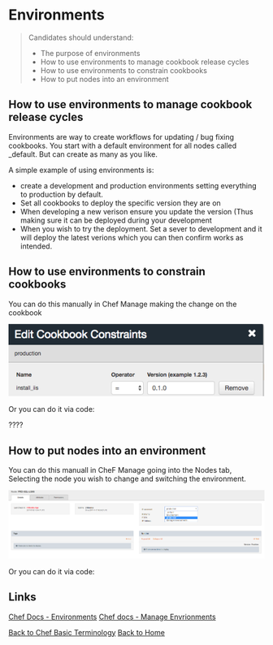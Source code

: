 # Environments

> Candidates should understand:
> - The purpose of environments
> - How to use environments to manage cookbook release cycles
> - How to use environments to constrain cookbooks
> - How to put nodes into an environment

## How to use environments to manage cookbook release cycles
Environments are way to create workflows for updating / bug fixing cookbooks. You start with a default environment for all nodes called _default. But can create as many as you like. 

A simple example of using environments is:
- create a development and production environments setting everything to production by default. 
- Set all cookbooks to deploy the specific version they are on
- When developing a new verison ensure you update the version (Thus making sure it can be deployed during your development
- When you wish to try the deployment. Set a sever to development and it will deploy the latest verions which you can then confirm works as intended.

## How to use environments to constrain cookbooks
You can do this manually in Chef Manage making the change on the cookbook

![cookbookenvironmentversionconstraint](https://github.com/Staggerlee011/basic-chef-fluency-badge/blob/master/img/CookbookEnvironmentVersionConstraint.png)

Or you can do it via code: 

????


## How to put nodes into an environment
You can do this manuall in CheF Manage going into the Nodes tab, Selecting the node you wish to change and switching the environment.

![cookbookenvironmentversionconstraint](https://github.com/Staggerlee011/basic-chef-fluency-badge/blob/master/img/ChangeNodeEnvironment.PNG)

Or you can do it via code:




## Links
[Chef Docs - Environments](https://docs.chef.io/environments.html)
[Chef docs - Manage Envrionments](https://docs.chef.io/server_manage_environments.html)

[Back to Chef Basic Terminology](README.md)
[Back to Home](../README.md)


